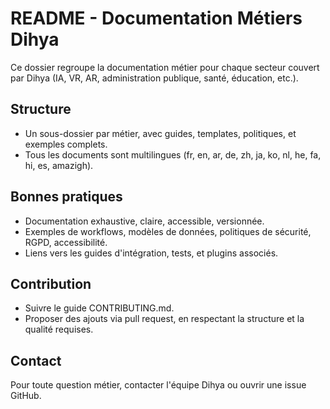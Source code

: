 # README - Documentation Métiers Dihya

Ce dossier regroupe la documentation métier pour chaque secteur couvert par Dihya (IA, VR, AR, administration publique, santé, éducation, etc.).

## Structure
- Un sous-dossier par métier, avec guides, templates, politiques, et exemples complets.
- Tous les documents sont multilingues (fr, en, ar, de, zh, ja, ko, nl, he, fa, hi, es, amazigh).

## Bonnes pratiques
- Documentation exhaustive, claire, accessible, versionnée.
- Exemples de workflows, modèles de données, politiques de sécurité, RGPD, accessibilité.
- Liens vers les guides d'intégration, tests, et plugins associés.

## Contribution
- Suivre le guide CONTRIBUTING.md.
- Proposer des ajouts via pull request, en respectant la structure et la qualité requises.

## Contact
Pour toute question métier, contacter l'équipe Dihya ou ouvrir une issue GitHub.
